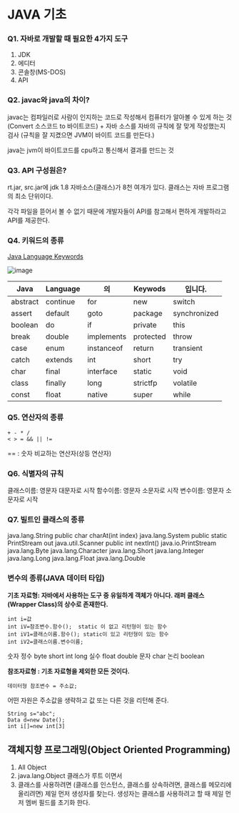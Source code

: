 # JAVA 기초

### Q1. 자바로 개발할 때 필요한 4가지 도구

1. JDK
2. 에디터
3. 콘솔창(MS-DOS)
4. API

### Q2. javac와 java의 차이?

javac는 컴파일러로 사람이 인지하는 코드로 작성해서 컴퓨터가 알아볼 수 있게 하는 것
(Convert 소스코드 to 바이트코드) + 자바 소스를 자바의 규칙에 잘 맞게 작성했는지 검사
(규칙을 잘 지켰으면 JVM이 바이트 코드를 만든다.)

java는 jvm이 바이트코드를 cpu하고 통신해서 결과를 만드는 것

### Q3. API 구성원은?

rt.jar, src.jar에 jdk 1.8 자바소스(클래스)가 8천 여개가 있다.
클래스는 자바 프로그램의 최소 단위이다.

각각 파일을 뜯어서 볼 수 없기 때문에 개발자들이 API를 참고해서 편하게 
개발하라고 API를 제공한다.

### Q4. 키워드의 종류

[Java Language Keywords](https://docs.oracle.com/javase/tutorial/java/nutsandbolts/_keywords.html)

![image](https://user-images.githubusercontent.com/81727895/153813200-9faa8c7c-6762-45bd-b822-1182f63e4b38.png)

|Java|Language|의|Keywods|입니다.|
|-|-|-|-|-|
|abstract|continue|for|new|switch|
|assert|default|goto|package|synchronized|
|boolean|do|if|private|this|
|break|double|implements|protected|throw|
|case|enum|instanceof|return|transient|
|catch|extends|int|short|try|
|char|final|interface|static|void|
|class|finally|long|strictfp|volatile|
|const|float|native|super|while|

### Q5. 연산자의 종류

```
+ - * /
< > = && || !=
```

== : 숫자 비교하는 연산자(상등 연산자)

### Q6. 식별자의 규칙

클래스이름: 영문자 대문자로 시작
함수이름: 영문자 소문자로 시작
변수이름: 영문자 소문자로 시작

### Q7. 빌트인 클래스의 종류

java.lang.String
  public char charAt(int index)
java.lang.System
  public static PrintStream out
java.util.Scanner
  public int nextInt()
java.io.PrintStream
java.lang.Byte
java.lang.Character
java.lang.Short
java.lang.Integer
java.lang.Long
java.lang.Float
java.lang.Double

### 변수의 종류(JAVA 데이터 타입)

**기초 자료형: 자바에서 사용하는 도구 중 유일하게 객체가 아니다. 래퍼 클래스(Wrapper Class)의 상수로 존재한다.**

```
int i=값
int iV=참조변수.함수();  static 이 없고 리턴형이 있는 함수
int iV1=클래스이름.함수(); static이 있고 리턴형이 있는 함수
int iV2=클래스이름.변수이름;
```

숫자
  정수
    byte
    short
    int
    long
  실수
    float
    double
문자
  char
논리
  boolean
  
**참조자료형 : 기초 자료형을 제외한 모든 것이다.**

```
데이터형 참조변수 = 주소값;
```
어떤 자원은 주소값을 생략하고 값 또는 다른 것을 리턴해 준다.

```
String s="abc";
Data d=new Date();
int i[]=new int[3]
```

## 객체지향 프로그래밍(Object Oriented Programming)

1. All Object
2. java.lang.Object 클래스가 루트 이면서
3. 클래스를 사용하려면 (클래스를 인스턴스, 클래스를 상속하려면, 클래스를 메모리에 올리려면)
  제일 먼저 생성자를 찾는다.
  생성자는 클래스를 사용하려고 할 때 제일 먼저 멤버 필드를 초기화 한다.



